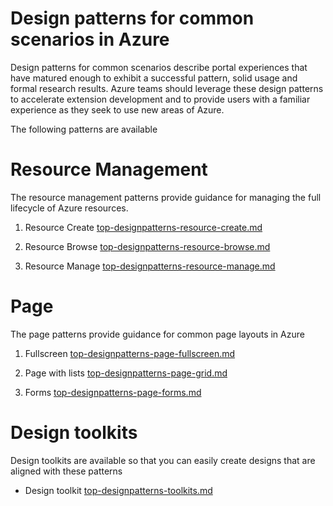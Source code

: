 # Design patterns for common scenarios in Azure

Design patterns for common scenarios describe portal experiences that have matured enough to exhibit a successful pattern, solid usage and formal research results. Azure teams should leverage these design patterns to accelerate extension development and to provide users with a familiar experience as they seek to use new areas of Azure.

The following patterns are available

# Resource Management
The resource management patterns provide guidance for managing the full lifecycle of Azure resources.

1. Resource Create [top-designpatterns-resource-create.md](top-designpatterns-resource-create.md)

2. Resource Browse [top-designpatterns-resource-browse.md](top-designpatterns-resource-browse.md)

3. Resource Manage [top-designpatterns-resource-manage.md](top-designpatterns-resource-manage.md)


# Page 
The page patterns provide guidance for common page layouts in Azure

1. Fullscreen [top-designpatterns-page-fullscreen.md](top-designpatterns-page-fullscreen.md)

2. Page with lists [top-designpatterns-page-grid.md](top-designpatterns-page-grid.md)

3. Forms [top-designpatterns-page-forms.md](top-designpatterns-page-forms.md)


# Design toolkits
Design toolkits are available so that you can easily create designs that are aligned with these patterns

* Design toolkit [top-designpatterns-toolkits.md](top-designpatterns-toolkits.md)


